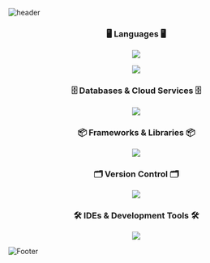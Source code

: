 ![header](https://capsule-render.vercel.app/api?type=waving&color=auto&height=200&section=header&text=HelloWorld!%20🥳&fontSize=50&animation=twinkling)

<h3 align="center">🖥️ Languages 🖥️</h3>
<p align="center">
  <a href="https://skillicons.dev">
    <img src="https://skillicons.dev/icons?i=c,java,js,kotlin,python"/>
  </a>
</p>
<p align="center">
  <a href="https://skillicons.dev">
    <img src="https://skillicons.dev/icons?i=css,html"/>
  </a>
</p>

<h3 align="center">🗄️ Databases & Cloud Services 🗄️</h3>
<p align="center">
  <a href="https://skillicons.dev">
    <img src="https://skillicons.dev/icons?i=firebase,mysql"/>
  </a>
</p>

<h3 align="center">📦 Frameworks & Libraries 📦</h3>
<p align="center">
  <a href="https://skillicons.dev">
    <img src="https://skillicons.dev/icons?i=django,react,spring"/>
  </a>
</p>

<h3 align="center">🗂️ Version Control 🗂️</h3>
<p align="center">
  <a href="https://skillicons.dev">
    <img src="https://skillicons.dev/icons?i=git,github"/>
  </a>
</p>

<h3 align="center">🛠️ IDEs & Development Tools 🛠️</h3>
<p align="center">
  <a href="https://skillicons.dev">
    <img src="https://skillicons.dev/icons?i=androidstudio,vscode"/>
  </a>
</p>

![Footer](https://capsule-render.vercel.app/api?type=waving&color=auto&height=100&section=footer)
